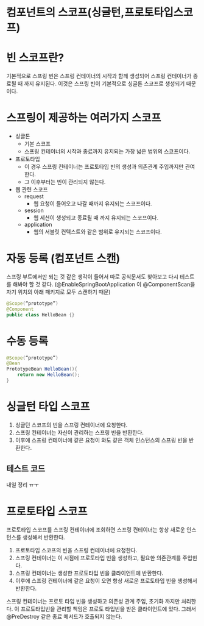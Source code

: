 # 컴포넌트의 스코프(싱글턴,프로토타입스코프)

# 빈 스코프란?

기본적으로 스프링 빈은 스프링 컨테이너의 시작과 함께 생성되어 스프링 컨테이너가 종료될 때 까지 유지된다. 이것은 스프링 빈이 기본적으로 싱글톤 스코프로 생성되기 때문이다.



# 스프링이 제공하는 여러가지 스코프

- 싱글톤
  - 기본 스코프
  - 스프링 컨테이너의 시작과 종료까지 유지되는 가장 넓은 범위의 스코프이다.
- 프로토타입
  - 이 경우 스프링 컨테이너는 프로토타입 빈의 생성과 의존관계 주입까지만 관여한다.
  - 그 이후부터는 빈이 관리되지 않는다.
- 웹 관련 스코프
  - request 
    - 웹 요청이 들어오고 나갈 때까지 유지되는 스코프이다.
  - session
    - 웹 세션이 생성되고 종료될 때 까지 유지되는 스코프이다.
  - application
    - 웹의 서블릿 컨텍스트와 같은 범위로 유지되는 스코프이다.



# 자동 등록 (컴포넌트 스캔)

스프링 부트에서만 되는 것 같은 생각이 들어서 따로 공식문서도 찾아보고 다시 테스트를 해봐야 할 것 같다. (@EnableSpringBootApplication 이 @ComponentScan을 자기 위치의 아래 패키지로 모두 스캔하기 때문)  

```java
@Scope(“prototype”)
@Component
public class HelloBean {}
```



# 수동 등록

```java
@Scope(“prototype”)
@Bean
PrototypeBean HelloBean(){
    return new HelloBean();
}
```



# 싱글턴 타입 스코프

1. 싱글턴 스코프의 빈을 스프링 컨테이너에 요청한다.
2. 스프링 컨테이너는 자신이 관리하는 스프링 빈을 반환한다.
3. 이후에 스프링 컨테이너에 같은 요청이 와도 같은 객체 인스턴스의 스프링 빈을 반환한다.



## 테스트 코드 

내일 정리 ㅠㅜ



# 프로토타입 스코프 

프로토타입 스코프를 스프링 컨테이너에 조회하면 스프링 컨테이너는 항상 새로운 인스턴스를 생성해서 반환한다.

1. 프로토타입 스코프의 빈을 스프링 컨테이너에 요청한다.
2. 스프링 컨테이너는 이 시점에 프로토타입 빈을 생성하고, 필요한 의존관계를 주입힌다.
3. 스프링 컨테이너는 생성한 프로토타입 빈을 클라이언트에 반환한다.
4. 이후에 스프링 컨테이너에 같은 요청이 오면 항상 새로운 프로토타입 빈을 생성해서 반환한다.

스프링 컨테이너는 프로토 타입 빈을 생성하고 의존성 관계 주입, 초기화 까지만 처리한다. 이 프로토타입빈을 관리할 책임은 프로토 타입빈을 받은 클라이언트에 있다. 그래서 @PreDestroy 같은 종료 메서드가 호출되지 않는다.